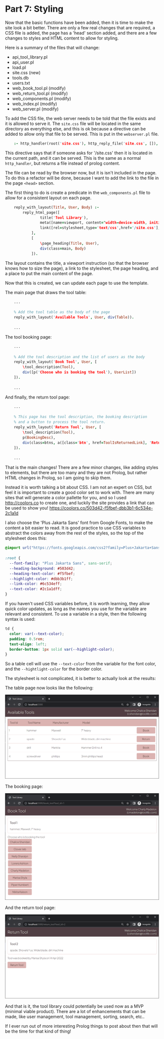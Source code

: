 # Part 7: Styling

Now that the basic functions have been added, then it is time to make the site look a bit better. There are only a few real changes that are required, a CSS file is added, the page has a 'head' section added, and there are a few changes to styles and HTML content to allow for styling.

Here is a summary of the files that will change:

- api_tool_library.pl
- api_user.pl
- load.pl
- site.css (new)
- tools.db
- users.txt
- web_book_tool.pl (modify)
- web_return_tool.pl (modify)
- web_components.pl (modify)
- web_index.pl (modify)
- web_server.pl (modify)

To add the CSS file, the web server needs to be told that the file exists and it is allowed to serve it. The `site.css` file will be located in the same directory as everything else, and this is ok because a directive can be added to allow only that file to be served. This is put in the `webserver.pl` file.

```prolog
    :- http_handler(root('site.css'), http_reply_file('site.css', []), []).
```

This directive says that if someone asks for '/site.css' then it is located in the current path, and it can be served. This is the same as a normal `http_handler`, but returns a file instead of prolog content.

The file can be read by the browser now, but it is isn't included in the page. To do this a refactor will be done, because I want to add the link to the file in the page `<head>` section.

The first thing to do is create a predicate in the `web_components.pl` file to allow for a consistent layout on each page.

```prolog
    reply_with_layout(Title, User, Body) :-
        reply_html_page([
                title('Tool Library'),
                meta([name=viewport, content="width=device-width, initial-scale=1.0"]),
                link([rel=stylesheet,type='text/css',href='/site.css'],[])
            ],
            [
                \page_heading(Title, User),
                div(class=main, Body)
            ]).
```

The layout contains the title, a viewport instruction (so that the browser knows how to size the page), a link to the stylesheet, the page heading, and a place to put the main content of the page.

Now that this is created, we can update each page to use the template.

The main page that draws the tool table:

```prolog
    ...

    % Add the tool table as the body of the page
    reply_with_layout('Available Tools', User, div(Table)).

    ...
```

The tool booking page:

```prolog
    ...

    % Add the tool description and the list of users as the body
    reply_with_layout('Book Tool', User, [
        \tool_description(Tool),
        div([p('Choose who is booking the tool'), UserList])
    ]).

    ...
```

And finally, the return tool page:

```prolog
    ...

    % This page has the tool description, the booking description
    % and a button to process the tool return.
    reply_with_layout('Return Tool', User, [
        \tool_description(Tool),
        p(BookingDesc),
        div(class=btns, a([class='btn', href=ToolIsReturnedLink], 'Return Tool'))
    ]).

    ...
```

That is the main changes! There are a few minor changes, like adding styles to elements, but there are too many and they are not Prolog, but rather HTML changes in Prolog, so I am going to skip them.

Instead it is worth talking a bit about CSS. I am not an expert on CSS, but feel it is important to create a good color set to work with. There are many sites that will generate a color pallette for you, and so I used http://coolors.co to create one, and luckily the site provides a link that can be used to show you! https://coolors.co/503d42-f5fbef-dbb3b1-6c534e-2c1a1d

I also choose the 'Plus Jakarta Sans' font from Google Fonts, to make the content a bit easier to read. It is good practice to use CSS variables to abstract the colors away from the rest of the styles, so the top of the stylesheet does this:

```css
@import url("https://fonts.googleapis.com/css2?family=Plus+Jakarta+Sans:wght@200&display=swap");

:root {
  --font-family: "Plus Jakarta Sans", sans-serif;
  --heading-background: #503d42;
  --heading-text-color: #f5fbef;
  --highlight-color: #dbb3b1ff;
  --link-color: #6c534eff;
  --text-color: #2c1a1dff;
}
```

If you haven't used CSS variables before, it is worth learning, they allow quick color updates, as long as the names you use for the variable are relevant and consistent. To use a variable in a style, then the following syntax is used:

```css
td {
  color: var(--text-color);
  padding: 0.5rem;
  text-align: left;
  border-bottom: 1px solid var(--highlight-color);
}
```

So a table cell will use the `--text-color` from the variable for the font color, and the `--hightlight-color` for the border color.

The stylesheet is not complicated, it is better to actually look at the results:

The table page now looks like the following:

![Table Page after being styled](images/tool_library_styled_table2.PNG)

The booking page:

![Booking Page after being styled](images/tool_library_styled_book.PNG)

And the return tool page:

![Booking Page after being styled](images/tool_library_styled_return.PNG)

And that is it, the tool library could potentially be used now as a MVP (minimal viable product). There are a lot of enhancements that can be made, like user management, tool management, sorting, search, etc..

If I ever run out of more interesting Prolog things to post about then that will be the time for that kind of thing!

